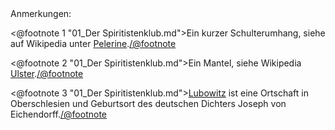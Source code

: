 <div class="anmerkungen">Anmerkungen:</div>

<@footnote 1 "01_Der Spiritistenklub.md">Ein kurzer Schulterumhang, siehe auf Wikipedia unter <a href="http://de.wikipedia.org/wiki/Pelerine">Pelerine</a>.</@footnote>

<@footnote 2 "01_Der Spiritistenklub.md">Ein Mantel, siehe Wikipedia <a href="http://de.wikipedia.org/wiki/Ulster_(Mantel)">Ulster</a>.</@footnote>

<@footnote 3 "01_Der Spiritistenklub.md"><a href="http://de.wikipedia.org/wiki/Lubowitz">Lubowitz</a> ist eine Ortschaft in Oberschlesien und Geburtsort des deutschen Dichters Joseph von Eichendorff.</@footnote>

